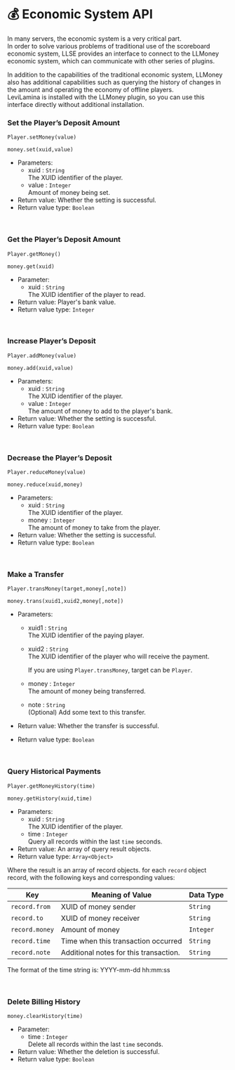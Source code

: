 # 💰 Economic System API

In many servers, the economic system is a very critical part.  
In order to solve various problems of traditional use of the scoreboard economic system, LLSE provides an interface to connect to the LLMoney economic system, which can communicate with other series of plugins. 

In addition to the capabilities of the traditional economic system, LLMoney also has additional capabilities such as querying the history of changes in the amount and operating the economy of offline players.  
LeviLamina is installed with the LLMoney plugin, so you can use this interface directly without additional installation. 

### Set the Player’s Deposit Amount

`Player.setMoney(value)`

`money.set(xuid,value)`

- Parameters: 
  - xuid : `String`  
    The XUID identifier of the player.
  - value : `Integer`  
    Amount of money being set.  
- Return value: Whether the setting is successful.
- Return value type: `Boolean`

<br>

### Get the Player’s Deposit Amount

`Player.getMoney()`

`money.get(xuid)`

- Parameter: 
  - xuid : `String`  
    The XUID identifier of the player to read.
- Return value: Player's bank value.
- Return value type: `Integer`

<br>

### Increase Player’s Deposit

`Player.addMoney(value)`

`money.add(xuid,value)`

- Parameters: 
  - xuid : `String`  
    The XUID identifier of the player.
  - value : `Integer`  
    The amount of money to add to the player's bank.  
- Return value: Whether the setting is successful.
- Return value type: `Boolean`

<br>

### Decrease the Player’s Deposit

`Player.reduceMoney(value)`

`money.reduce(xuid,money)`

- Parameters: 
  - xuid : `String`  
    The XUID identifier of the player.
  - money : `Integer`  
    The amount of money to take from the player.  
- Return value: Whether the setting is successful.
- Return value type: `Boolean`

<br>

### Make a Transfer

`Player.transMoney(target,money[,note])`

`money.trans(xuid1,xuid2,money[,note])`

- Parameters: 
  - xuid1 : `String`  
    The XUID identifier of the paying player.
    
  - xuid2 : `String`  
    The XUID identifier of the player who will receive the payment.
    
    If you are using `Player.transMoney`, target can be `Player`.
    
  - money : `Integer`  
    The amount of money being transferred.  
  
  - note : `String`  
    (Optional) Add some text to this transfer.
  
- Return value: Whether the transfer is successful.

- Return value type: `Boolean`

<br>

### Query Historical Payments

`Player.getMoneyHistory(time)`

`money.getHistory(xuid,time)`

- Parameters: 
  - xuid : `String`  
    The XUID identifier of the player.
  - time : `Integer`  
    Query all records within the last `time` seconds.
- Return value: An array of query result objects.
- Return value type: `Array<Object>`

Where the result is an array of record objects. for each `record` object record, with the following keys and corresponding values:

| Key            | Meaning of Value                       | Data Type |
| -------------- | -------------------------------------- | --------- |
| `record.from`  | XUID of money sender                   | `String`  |
| `record.to`    | XUID of money receiver                 | `String`  |
| `record.money` | Amount of money                        | `Integer` |
| `record.time`  | Time when this transaction occurred    | `String`  |
| `record.note`  | Additional notes for this transaction. | `String`  |

The format of the time string is: YYYY-mm-dd hh:mm:ss

<br>

### Delete Billing History

`money.clearHistory(time)`

- Parameter: 
  - time : `Integer`  
    Delete all records within the last `time` seconds.
- Return value: Whether the deletion is successful.
- Return value type: `Boolean`

<br>
